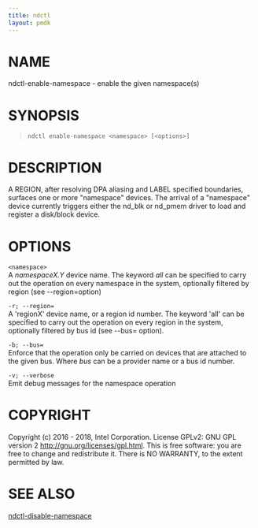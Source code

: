 ```yaml
---
title: ndctl
layout: pmdk
---
```


NAME
====

ndctl-enable-namespace - enable the given namespace(s)

SYNOPSIS
========

>     ndctl enable-namespace <namespace> [<options>]

DESCRIPTION
===========

A REGION, after resolving DPA aliasing and LABEL specified boundaries, surfaces one or more "namespace" devices. The arrival of a "namespace" device currently triggers either the nd\_blk or nd\_pmem driver to load and register a disk/block device.

OPTIONS
=======

`<namespace>`  
A *namespaceX.Y* device name. The keyword *all* can be specified to carry out the operation on every namespace in the system, optionally filtered by region (see --region=option)

`-r; --region=`  
    A 'regionX' device name, or a region id number. The keyword 'all' can
    be specified to carry out the operation on every region in the system,
    optionally filtered by bus id (see --bus= option).

`-b; --bus=`  
Enforce that the operation only be carried on devices that are attached to the given bus. Where *bus* can be a provider name or a bus id number.

`-v; --verbose`  
Emit debug messages for the namespace operation

COPYRIGHT
=========

Copyright (c) 2016 - 2018, Intel Corporation. License GPLv2: GNU GPL version 2 <http://gnu.org/licenses/gpl.html>. This is free software: you are free to change and redistribute it. There is NO WARRANTY, to the extent permitted by law.

SEE ALSO
========

[ndctl-disable-namespace](ndctl-disable-namespace.md)
